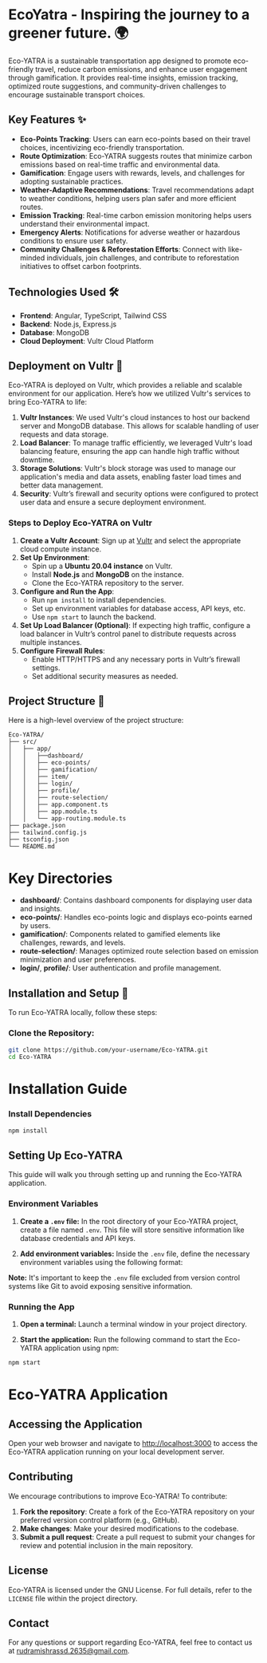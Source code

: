 # EcoYatra - Inspiring the journey to a greener future. 🌍

Eco-YATRA is a sustainable transportation app designed to promote eco-friendly travel, reduce carbon emissions, and enhance user engagement through gamification. It provides real-time insights, emission tracking, optimized route suggestions, and community-driven challenges to encourage sustainable transport choices.

## Key Features ✨

- **Eco-Points Tracking**: Users can earn eco-points based on their travel choices, incentivizing eco-friendly transportation.
- **Route Optimization**: Eco-YATRA suggests routes that minimize carbon emissions based on real-time traffic and environmental data.
- **Gamification**: Engage users with rewards, levels, and challenges for adopting sustainable practices.
- **Weather-Adaptive Recommendations**: Travel recommendations adapt to weather conditions, helping users plan safer and more efficient routes.
- **Emission Tracking**: Real-time carbon emission monitoring helps users understand their environmental impact.
- **Emergency Alerts**: Notifications for adverse weather or hazardous conditions to ensure user safety.
- **Community Challenges & Reforestation Efforts**: Connect with like-minded individuals, join challenges, and contribute to reforestation initiatives to offset carbon footprints.

## Technologies Used 🛠️

- **Frontend**: Angular, TypeScript, Tailwind CSS
- **Backend**: Node.js, Express.js
- **Database**: MongoDB
- **Cloud Deployment**: Vultr Cloud Platform

## Deployment on Vultr 🚀

Eco-YATRA is deployed on Vultr, which provides a reliable and scalable environment for our application. Here’s how we utilized Vultr's services to bring Eco-YATRA to life:

1. **Vultr Instances**: We used Vultr's cloud instances to host our backend server and MongoDB database. This allows for scalable handling of user requests and data storage.
2. **Load Balancer**: To manage traffic efficiently, we leveraged Vultr's load balancing feature, ensuring the app can handle high traffic without downtime.
3. **Storage Solutions**: Vultr's block storage was used to manage our application's media and data assets, enabling faster load times and better data management.
4. **Security**: Vultr’s firewall and security options were configured to protect user data and ensure a secure deployment environment.

### Steps to Deploy Eco-YATRA on Vultr

1. **Create a Vultr Account**: Sign up at [Vultr](https://www.vultr.com/) and select the appropriate cloud compute instance.
2. **Set Up Environment**:
   - Spin up a **Ubuntu 20.04 instance** on Vultr.
   - Install **Node.js** and **MongoDB** on the instance.
   - Clone the Eco-YATRA repository to the server.
3. **Configure and Run the App**:
   - Run `npm install` to install dependencies.
   - Set up environment variables for database access, API keys, etc.
   - Use `npm start` to launch the backend.
4. **Set Up Load Balancer (Optional)**: If expecting high traffic, configure a load balancer in Vultr’s control panel to distribute requests across multiple instances.
5. **Configure Firewall Rules**:
   - Enable HTTP/HTTPS and any necessary ports in Vultr’s firewall settings.
   - Set additional security measures as needed.

## Project Structure 📁

Here is a high-level overview of the project structure:

```plaintext
Eco-YATRA/
├── src/
│   ├── app/
│   │   ├──dashboard/
│   │   ├── eco-points/
│   │   ├── gamification/
│   │   ├── item/
│   │   ├── login/
│   │   ├── profile/
│   │   ├── route-selection/
│   │   ├── app.component.ts
│   │   ├── app.module.ts
│   │   └── app-routing.module.ts
├── package.json
├── tailwind.config.js
├── tsconfig.json
└── README.md
```
# Key Directories

- **dashboard/**: Contains dashboard components for displaying user data and insights.
- **eco-points/**: Handles eco-points logic and displays eco-points earned by users.
- **gamification/**: Components related to gamified elements like challenges, rewards, and levels.
- **route-selection/**: Manages optimized route selection based on emission minimization and user preferences.
- **login/**, **profile/**: User authentication and profile management.

## Installation and Setup 🚧

To run Eco-YATRA locally, follow these steps:

### Clone the Repository:

```bash
git clone https://github.com/your-username/Eco-YATRA.git
cd Eco-YATRA
```
# Installation Guide

### Install Dependencies
```bash
npm install
```
## Setting Up Eco-YATRA

This guide will walk you through setting up and running the Eco-YATRA application.

### Environment Variables

1. **Create a `.env` file:** In the root directory of your Eco-YATRA project, create a file named `.env`. This file will store sensitive information like database credentials and API keys.

2. **Add environment variables:** Inside the `.env` file, define the necessary environment variables using the following format:

**Note:** It's important to keep the `.env` file excluded from version control systems like Git to avoid exposing sensitive information.

### Running the App

1. **Open a terminal:** Launch a terminal window in your project directory.

2. **Start the application:** Run the following command to start the Eco-YATRA application using npm:

```bash
npm start
```
# Eco-YATRA Application

## Accessing the Application
Open your web browser and navigate to [http://localhost:3000](http://localhost:3000) to access the Eco-YATRA application running on your local development server.

## Contributing
We encourage contributions to improve Eco-YATRA! To contribute:

1. **Fork the repository**: Create a fork of the Eco-YATRA repository on your preferred version control platform (e.g., GitHub).
2. **Make changes**: Make your desired modifications to the codebase.
3. **Submit a pull request**: Create a pull request to submit your changes for review and potential inclusion in the main repository.

## License
Eco-YATRA is licensed under the GNU License. For full details, refer to the `LICENSE` file within the project directory.

## Contact
For any questions or support regarding Eco-YATRA, feel free to contact us at [rudramishrassd.2635@gmail.com](mailto:rudramishrassd.2635@gmail.com).

